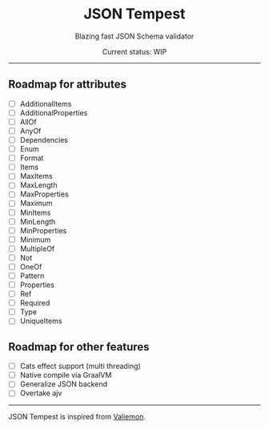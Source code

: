 <h1 align="center">JSON Tempest</h1>
<p align="center">Blazing fast JSON Schema validator</p>
<p align="center">Current status: WIP</p>
<hr/>

## Roadmap for attributes

- [ ] AdditionalItems
- [ ] AdditionalProperties
- [ ] AllOf
- [ ] AnyOf
- [ ] Dependencies
- [ ] Enum
- [ ] Format
- [ ] Items
- [ ] MaxItems
- [ ] MaxLength
- [ ] MaxProperties
- [ ] Maximum
- [ ] MinItems
- [ ] MinLength
- [ ] MinProperties
- [ ] Minimum
- [ ] MultipleOf
- [ ] Not
- [ ] OneOf
- [ ] Pattern
- [ ] Properties
- [ ] Ref
- [ ] Required
- [ ] Type
- [ ] UniqueItems

## Roadmap for other features

- [ ] Cats effect support (multi threading)
- [ ] Native compile via GraalVM
- [ ] Generalize JSON backend
- [ ] Overtake ajv

<hr/>

JSON Tempest is inspired from [Valiemon](https://github.com/pokutuna/p5-Valiemon).
